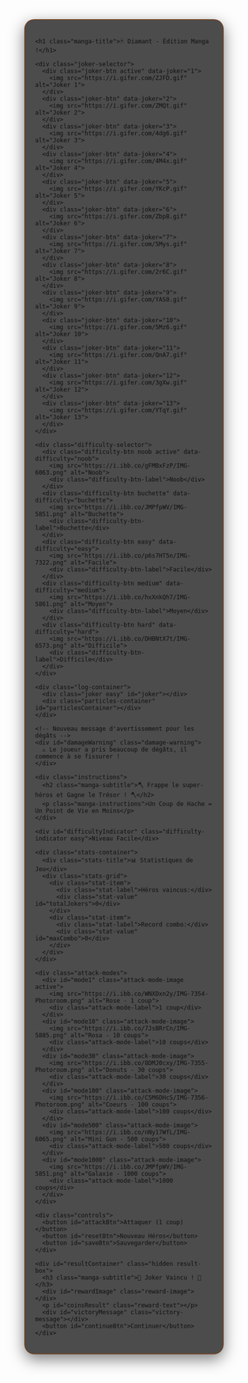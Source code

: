 
<!DOCTYPE html>
<html lang="fr">
<head>
  <meta charset="UTF-8">
  <meta name="viewport" content="width=device-width, initial-scale=1.0">
  <title> Édition Manga !</title>
  <style>
    * {
      margin: 0;
      padding: 0;
      box-sizing: border-box;
    }

    body {
      font-family: 'Segoe UI', Tahoma, Geneva, Verdana, sans-serif;
      background: url('https://images.unsplash.com/photo-1511512578047-dfb367046420?ixlib=rb-4.0.3&ixid=M3wxMjA3fDB8MHxwaG90by1wYWdlfHx8fGVufDB8fHx8fA%3D%3D&auto=format&fit=crop&w=2071&q=80') no-repeat center center fixed;
      background-size: cover;
      color: #fff; /* Texte en blanc */
      text-align: center;
      min-height: 100vh;
      padding: 10px;
      position: relative;
      overflow-x: hidden;
    }

    body::before {
      content: '';
      position: fixed;
      top: 0;
      left: 0;
      width: 100%;
      height: 100%;
      background: rgba(0, 0, 0, 0.4);
      z-index: -1;
    }

    body {
      filter: brightness(1.1) contrast(1.1);
    }

    .game-container {
      max-width: 500px;
      width: 100%;
      margin: 0 auto;
      background: rgba(0, 0, 0, 0.7);
      border-radius: 20px;
      padding: 20px;
      backdrop-filter: blur(10px);
      box-shadow: 0 10px 30px rgba(0, 0, 0, 0.5);
      position: relative;
      border: 2px solid rgba(139, 69, 19, 0.5);
    }

    .game-container::before {
      content: '';
      position: absolute;
      top: -2px;
      left: -2px;
      right: -2px;
      bottom: -2px;
      background: linear-gradient(45deg, #8B4513, #D2691E, #228B22, #8B4513);
      border-radius: 22px;
      z-index: -1;
      animation: borderGlow 3s linear infinite;
    }

    @keyframes borderGlow {
      0% { filter: hue-rotate(0deg); }
      100% { filter: hue-rotate(360deg); }
    }

    h1 {
      font-size: 2.2em;
      margin-bottom: 15px;
      text-shadow: 0 0 10px rgba(255, 255, 255, 0.5);
      color: #fff; /* Texte en blanc */
    }

    .instructions {
      margin: 20px 0;
      padding: 15px;
      background: rgba(255, 255, 255, 0.1);
      border-radius: 15px;
      backdrop-filter: blur(10px);
    }

    .instructions h2 {
      font-size: 1.5em;
      margin-bottom: 8px;
      color: #fff; /* Texte en blanc */
    }

    .instructions p {
      font-size: 1.1em;
      font-weight: bold;
      color: #fff; /* Texte en blanc */
    }

    .log-container {
      position: relative;
      margin: 20px auto;
      display: flex;
      justify-content: center;
      align-items: center;
      width: 100%;
      min-height: 200px;
    }

    .joker {
      width: 200px;
      height: 180px;
      margin: 0 auto;
      background-size: contain;
      background-repeat: no-repeat;
      background-position: center;
      position: relative;
      transition: all 0.3s ease;
      filter: drop-shadow(0 0 15px rgba(139, 69, 19, 0.7));
      z-index: 5;
    }

    .joker.noob {
      filter: drop-shadow(0 0 15px rgba(135, 206, 235, 0.7)) brightness(1.2);
    }

    .joker.buchette {
      filter: drop-shadow(0 0 15px rgba(218, 112, 214, 0.7)) brightness(1.1);
    }

    .joker.easy {
      filter: drop-shadow(0 0 15px rgba(0, 255, 0, 0.7)) brightness(1.1);
    }

    .joker.medium {
      filter: drop-shadow(0 0 20px rgba(255, 215, 0, 0.8)) brightness(1.1) hue-rotate(15deg);
    }

    .joker.hard {
      filter: drop-shadow(0 0 25px rgba(255, 0, 0, 0.8)) brightness(1.1) hue-rotate(330deg);
      animation: redGlow 2s ease-in-out infinite alternate;
    }

    @keyframes redGlow {
      0% { filter: drop-shadow(0 0 25px rgba(255, 0, 0, 0.8)) brightness(1.1) hue-rotate(330deg); }
      100% { filter: drop-shadow(0 0 35px rgba(255, 50, 50, 1)) brightness(1.3) hue-rotate(320deg); }
    }

    .joker.hit {
      animation: lightHit 0.4s ease-out;
    }

    .joker.heavy-hit {
      animation: heavyHit 0.6s ease-out;
    }

    .joker.critical-hit {
      animation: criticalHit 0.8s ease-out;
    }

    .joker.mega-hit {
      animation: megaHit 1.2s ease-out;
    }

    .joker.ultra-hit {
      animation: ultraHit 1.5s ease-out;
    }

    .joker.cracked {
      filter: brightness(0.7) drop-shadow(0 0 15px rgba(255, 0, 0, 0.8));
      animation: redPulse 1s infinite;
    }

    .joker.broken {
      opacity: 0.3;
      filter: grayscale(100%) brightness(0.3);
      animation: knockout 1.5s ease-out forwards;
    }

    @keyframes lightHit {
      0% { transform: translateX(0) rotate(0deg); }
      25% { transform: translateX(-10px) rotate(-5deg); }
      50% { transform: translateX(5px) rotate(3deg); }
      75% { transform: translateX(-3px) rotate(-2deg); }
      100% { transform: translateX(0) rotate(0deg); }
    }

    @keyframes heavyHit {
      0% { transform: translateX(0) rotate(0deg) scale(1); }
      20% { transform: translateX(-15px) rotate(-10deg) scale(0.95); }
      40% { transform: translateX(8px) rotate(5deg) scale(1.05); }
      60% { transform: translateX(-4px) rotate(-3deg) scale(0.98); }
      80% { transform: translateX(2px) rotate(2deg) scale(1.02); }
      100% { transform: translateX(0) rotate(0deg) scale(1); }
    }

    @keyframes criticalHit {
      0% { transform: translateX(0) rotate(0deg) scale(1); }
      15% { transform: translateX(-20px) rotate(-15deg) scale(0.9); }
      30% { transform: translateX(12px) rotate(10deg) scale(1.1); }
      45% { transform: translateX(-8px) rotate(-6deg) scale(0.95); }
      60% { transform: translateX(5px) rotate(4deg) scale(1.05); }
      75% { transform: translateX(-3px) rotate(-2deg) scale(0.98); }
      90% { transform: translateX(1px) rotate(1deg) scale(1.02); }
      100% { transform: translateX(0) rotate(0deg) scale(1); }
    }

    @keyframes megaHit {
      0% { transform: translateX(0) rotate(0deg) scale(1); }
      10% { transform: translateX(-25px) rotate(-20deg) scale(0.85); }
      20% { transform: translateX(15px) rotate(12deg) scale(1.15); }
      30% { transform: translateX(-12px) rotate(-8deg) scale(0.9); }
      40% { transform: translateX(8px) rotate(6deg) scale(1.1); }
      50% { transform: translateX(-6px) rotate(-4deg) scale(0.95); }
      60% { transform: translateX(4px) rotate(3deg) scale(1.05); }
      70% { transform: translateX(-2px) rotate(-2deg) scale(0.98); }
      80% { transform: translateX(1px) rotate(1deg) scale(1.02); }
      90% { transform: translateX(-0.5px) rotate(-0.5deg) scale(0.99); }
      100% { transform: translateX(0) rotate(0deg) scale(1); }
    }

    @keyframes ultraHit {
      0% { transform: translateX(0) rotate(0deg) scale(1); }
      8% { transform: translateX(-30px) rotate(-25deg) scale(0.8); }
      16% { transform: translateX(20px) rotate(15deg) scale(1.2); }
      24% { transform: translateX(-15px) rotate(-12deg) scale(0.85); }
      32% { transform: translateX(12px) rotate(10deg) scale(1.15); }
      40% { transform: translateX(-8px) rotate(-8deg) scale(0.9); }
      48% { transform: translateX(6px) rotate(5deg) scale(1.1); }
      56% { transform: translateX(-4px) rotate(-4deg) scale(0.95); }
      64% { transform: translateX(3px) rotate(3deg) scale(1.05); }
      72% { transform: translateX(-2px) rotate(-2deg) scale(0.98); }
      80% { transform: translateX(1px) rotate(1deg) scale(1.02); }
      88% { transform: translateX(-0.5px) rotate(-0.5deg) scale(0.99); }
      96% { transform: translateX(0.3px) rotate(0.3deg) scale(1.01); }
      100% { transform: translateX(0) rotate(0deg) scale(1); }
    }

    @keyframes knockout {
      0% { transform: translateY(0) rotate(0deg) scale(1); opacity: 1; }
      30% { transform: translateY(-10px) rotate(-15deg) scale(0.95); opacity: 0.9; }
      70% { transform: translateY(40px) rotate(-90deg) scale(0.8); opacity: 0.7; }
      100% { transform: translateY(60px) rotate(-90deg) scale(0.7); opacity: 0.4; }
    }

    @keyframes redPulse {
      0%, 100% { filter: brightness(0.7) drop-shadow(0 0 15px rgba(255, 0, 0, 0.8)); }
      50% { filter: brightness(0.5) drop-shadow(0 0 25px rgba(255, 0, 0, 1)); }
    }

    .screen-shake {
      animation: screenShake 0.4s ease-out;
    }

    .mega-shake {
      animation: megaShake 0.8s ease-out;
    }

    .ultra-shake {
      animation: ultraShake 1.2s ease-out;
    }

    @keyframes screenShake {
      0%, 100% { transform: translateX(0); }
      25% { transform: translateX(-3px); }
      75% { transform: translateX(3px); }
    }

    @keyframes megaShake {
      0%, 100% { transform: translateX(0) translateY(0); }
      10% { transform: translateX(-5px) translateY(-2px); }
      20% { transform: translateX(5px) translateY(2px); }
      30% { transform: translateX(-4px) translateY(-1px); }
      40% { transform: translateX(4px) translateY(1px); }
      50% { transform: translateX(-3px) translateY(-1px); }
      60% { transform: translateX(3px) translateY(1px); }
      70% { transform: translateX(-2px) translateY(-0.5px); }
      80% { transform: translateX(2px) translateY(0.5px); }
    }

    @keyframes ultraShake {
      0%, 100% { transform: translateX(0) translateY(0); }
      5% { transform: translateX(-8px) translateY(-3px); }
      10% { transform: translateX(8px) translateY(3px); }
      15% { transform: translateX(-6px) translateY(-2px); }
      20% { transform: translateX(6px) translateY(2px); }
      25% { transform: translateX(-4px) translateY(-1px); }
      30% { transform: translateX(4px) translateY(1px); }
      35% { transform: translateX(-3px) translateY(-1px); }
      40% { transform: translateX(3px) translateY(1px); }
      45% { transform: translateX(-2px) translateY(-0.5px); }
      50% { transform: translateX(2px) translateY(0.5px); }
      55% { transform: translateX(-1px) translateY(-0.2px); }
      60% { transform: translateX(1px) translateY(0.2px); }
    }

    .impact-effect {
      position: absolute;
      font-size: 2em;
      pointer-events: none;
      z-index: 3;
      animation: impactPop 1s ease-out forwards;
      opacity: 0;
      filter: drop-shadow(0 0 8px rgba(255,255,255,0.8));
      color: #fff; /* Texte en blanc */
    }

    @keyframes impactPop {
      0% { opacity: 0; transform: scale(0.3) translateY(0); }
      30% { opacity: 1; transform: scale(1.3) translateY(-10px); }
      100% { opacity: 0; transform: scale(1) translateY(-30px); }
    }

    /* Styles pour la hache */
    .axe {
      position: absolute;
      width: 60px;
      height: 60px;
      z-index: 10;
      pointer-events: none;
      opacity: 0;
      transform-origin: bottom center;
    }

    .axe-head {
      position: absolute;
      width: 35px;
      height: 25px;
      background: linear-gradient(45deg, #C0C0C0, #E5E5E5, #C0C0C0);
      clip-path: polygon(0% 50%, 30% 0%, 100% 30%, 100% 70%, 30% 100%);
      top: 0;
      left: 50%;
      transform: translateX(-50%);
      box-shadow: 0 3px 10px rgba(0, 0, 0, 0.5);
    }

    .axe-handle {
      position: absolute;
      width: 8px;
      height: 50px;
      background: linear-gradient(to bottom, #8B4513, #654321);
      top: 20px;
      left: 50%;
      transform: translateX(-50%);
      border-radius: 4px;
      box-shadow: 0 2px 4px rgba(0, 0, 0, 0.3);
    }

    .axe-hit {
      animation: axeSwing 0.6s ease-out forwards;
    }

    @keyframes axeSwing {
      0% {
        opacity: 0;
        transform: translate(-50%, -100%) rotate(-35deg) scale(0.8);
      }
      20% {
        opacity: 1;
        transform: translate(-50%, -100%) rotate(15deg) scale(1);
      }
      40% {
        transform: translate(-50%, -100%) rotate(-10deg) scale(1.1);
      }
      60% {
        transform: translate(-50%, -100%) rotate(5deg) scale(1);
      }
      80% {
        transform: translate(-50%, -100%) rotate(-2deg) scale(1);
      }
      100% {
        opacity: 0;
        transform: translate(-50%, -100%) rotate(0deg) scale(0.8);
      }
    }

    .attack-modes {
      display: flex;
      justify-content: center;
      gap: 8px;
      margin: 15px 0;
      flex-wrap: wrap;
    }

    .attack-mode-image {
      width: 70px;
      height: 70px;
      cursor: pointer;
      border: 2px solid rgba(255, 255, 255, 0.3);
      border-radius: 10px;
      background: rgba(255, 255, 255, 0.1);
      transition: all 0.3s ease;
      backdrop-filter: blur(5px);
      display: flex;
      flex-direction: column;
      align-items: center;
      justify-content: center;
      padding: 5px;
      position: relative;
    }

    .attack-mode-image:hover {
      background: rgba(255, 255, 255, 0.2);
      transform: translateY(-2px);
    }

    .attack-mode-image.active {
      border-color: #fff;
      box-shadow: 0 0 15px rgba(255, 255, 255, 0.7);
      background: rgba(255, 255, 255, 0.3);
      transform: scale(1.05);
    }

    .attack-mode-image img {
      width: 40px;
      height: 40px;
      object-fit: contain;
      filter: drop-shadow(0 0 3px rgba(255, 255, 255, 0.5));
    }

    .attack-mode-label {
      font-size: 10px;
      margin-top: 3px;
      font-weight: bold;
      color: #fff; /* Texte en blanc */
      text-shadow: 0 0 2px rgba(0, 0, 0, 0.8);
    }

    .controls {
      margin: 15px 0;
    }

    button {
      padding: 12px 25px;
      margin: 8px;
      font-size: 14px;
      cursor: pointer;
      border: none;
      border-radius: 20px;
      background: linear-gradient(45deg, #8B4513, #654321);
      color: #fff; /* Texte en blanc */
      transition: all 0.3s ease;
      box-shadow: 0 4px 10px rgba(0, 0, 0, 0.3);
      text-transform: uppercase;
      font-weight: bold;
      letter-spacing: 0.5px;
    }

    button:hover {
      transform: translateY(-2px);
      box-shadow: 0 6px 15px rgba(0, 0, 0, 0.4);
      background: linear-gradient(45deg, #D2691E, #8B4513);
    }

    button:active {
      transform: translateY(0);
    }

    #resetBtn {
      background: linear-gradient(45deg, #555, #777);
    }

    #resetBtn:hover {
      background: linear-gradient(45deg, #777, #999);
    }

    #message {
      margin: 15px 0;
      font-size: 1.1em;
      font-weight: bold;
      text-shadow: 0 0 8px rgba(255, 255, 255, 0.8);
      min-height: 25px;
      transition: all 0.3s ease;
      color: #fff; /* Texte en blanc */
    }

    .result-box {
      background: linear-gradient(135deg, rgba(139, 69, 19, 0.95), rgba(210, 105, 30, 0.95));
      padding: 20px;
      border-radius: 20px;
      border: 3px solid rgba(255, 255, 255, 0.8);
      backdrop-filter: blur(15px);
      animation: fadeInUp 0.5s ease;
      position: fixed;
      top: 50%;
      left: 50%;
      transform: translate(-50%, -50%);
      z-index: 1000;
      width: 90%;
      max-width: 400px;
      box-shadow: 0 20px 40px rgba(0, 0, 0, 0.8);
      color: #fff; /* Texte en blanc */
    }

    @keyframes fadeInUp {
      from {
        opacity: 0;
        transform: translateY(20px);
      }
      to {
        opacity: 1;
        transform: translateY(0);
      }
    }

    .hidden {
      display: none;
    }

    .coins-display {
      position: absolute;
      top: -15px;
      left: 50%;
      transform: translateX(-50%);
      background: linear-gradient(45deg, #8B4513, #D2691E);
      color: white;
      padding: 4px 12px;
      border-radius: 15px;
      font-weight: bold;
      animation: coinPop 1s ease;
      pointer-events: none;
      z-index: 4;
    }

    @keyframes coinPop {
      0% {
        opacity: 0;
        transform: translateX(-50%) translateY(15px) scale(0.5);
      }
      50% {
        opacity: 1;
        transform: translateX(-50%) translateY(-8px) scale(1.1);
      }
      100% {
        opacity: 0;
        transform: translateX(-50%) translateY(-25px) scale(1);
      }
    }

    .combo-indicator {
      position: absolute;
      top: 10px;
      right: 10px;
      background: linear-gradient(45deg, #8B4513, #654321);
      padding: 8px 15px;
      border-radius: 20px;
      font-weight: bold;
      font-size: 0.9em;
      display: none;
      box-shadow: 0 4px 10px rgba(0,0,0,0.3);
      border: 2px solid rgba(255,255,255,0.2);
      color: #fff; /* Texte en blanc */
    }

    .reward-image {
      width: 120px;
      height: 120px;
      margin: 10px auto;
      background-size: contain;
      background-repeat: no-repeat;
      background-position: center;
      border-radius: 10px;
      box-shadow: 0 4px 10px rgba(0,0,0,0.3);
    }

    .difficulty-selector {
      display: flex;
      justify-content: center;
      gap: 8px;
      margin: 15px 0;
      flex-wrap: wrap;
    }

    .difficulty-btn {
      width: 80px;
      height: 90px;
      cursor: pointer;
      transition: all 0.3s ease;
      border: 3px solid rgba(255, 255, 255, 0.3);
      border-radius: 12px;
      background: rgba(0, 0, 0, 0.5);
      backdrop-filter: blur(5px);
      box-shadow: 0 4px 10px rgba(0, 0, 0, 0.3);
      display: flex;
      flex-direction: column;
      align-items: center;
      justify-content: center;
      padding: 6px;
      position: relative;
      overflow: hidden;
    }

    .difficulty-btn::before {
      content: '';
      position: absolute;
      top: 0;
      left: 0;
      right: 0;
      bottom: 0;
      background: linear-gradient(145deg, rgba(255,255,255,0.1), transparent);
      pointer-events: none;
    }

    .difficulty-btn img {
      width: 45px;
      height: 45px;
      object-fit: contain;
      filter: drop-shadow(0 0 3px rgba(255, 255, 255, 0.5));
      margin-bottom: 4px;
    }

    .difficulty-btn-label {
      font-size: 10px;
      font-weight: bold;
      color: #fff; /* Texte en blanc */
      text-shadow: 0 0 2px rgba(0, 0, 0, 0.8);
      text-align: center;
    }

    .difficulty-btn:hover {
      transform: translateY(-3px);
      border-color: rgba(255, 255, 255, 0.6);
      box-shadow: 0 6px 15px rgba(0, 0, 0, 0.4);
    }

    .difficulty-btn.active {
      border-color: #ffd700;
      box-shadow: 0 0 15px rgba(255, 215, 0, 0.7);
      transform: scale(1.08);
      background: rgba(255, 215, 0, 0.1);
    }

    /* Styles pour mobile */
    @media (max-width: 480px) {
      .game-container {
        padding: 15px;
        margin: 5px;
      }
      
      h1 {
        font-size: 1.8em;
      }
      
      .joker {
        width: 160px;
        height: 140px;
      }
      
      .instructions {
        padding: 10px;
        margin: 15px 0;
      }
      
      .instructions h2 {
        font-size: 1.3em;
      }
      
      .instructions p {
        font-size: 1em;
      }
      
      .attack-modes {
        gap: 5px;
      }

      .attack-mode-image {
        width: 60px;
        height: 60px;
      }

      .attack-mode-image img {
        width: 35px;
        height: 35px;
      }

      .attack-mode-label {
        font-size: 9px;
      }
      
      button {
        padding: 10px 20px;
        font-size: 13px;
        margin: 5px;
      }
      
      .difficulty-btn {
        width: 70px;
        height: 80px;
      }
      
      .difficulty-btn img {
        width: 40px;
        height: 40px;
      }
      
      .difficulty-btn-label {
        font-size: 9px;
      }
      
      .reward-image {
        width: 100px;
        height: 100px;
      }
    }

    /* Effets de particules */
    .particles-container {
      position: absolute;
      top: 0;
      left: 0;
      width: 100%;
      height: 100%;
      pointer-events: none;
      z-index: 1;
    }

    .particle {
      position: absolute;
      width: 4px;
      height: 4px;
      background: #D2691E;
      border-radius: 50%;
      pointer-events: none;
      z-index: 2;
    }

    /* Styles améliorés pour la fin du jeu */
    .victory-message {
      font-size: 1.5em;
      font-weight: bold;
      margin: 15px 0;
      color: #fff; /* Texte en blanc */
      text-shadow: 0 0 10px rgba(210, 105, 30, 0.7);
    }

    .reward-text {
      font-size: 1.3em;
      margin: 10px 0;
      color: #fff; /* Texte en blanc */
      font-weight: bold;
    }

    .difficulty-badge {
      display: inline-block;
      padding: 5px 15px;
      border-radius: 20px;
      font-weight: bold;
      margin: 10px 0;
      color: #fff; /* Texte en blanc */
    }

    .difficulty-badge.noob {
      background: linear-gradient(45deg, #87CEEB, #B0E0E6);
      color: #000;
    }

    .difficulty-badge.buchette {
      background: linear-gradient(45deg, #DDA0DD, #DA70D6);
    }

    .difficulty-badge.easy {
      background: linear-gradient(45deg, #4CAF50, #8BC34A);
    }

    .difficulty-badge.medium {
      background: linear-gradient(45deg, #FF9800, #FFC107);
    }

    .difficulty-badge.hard {
      background: linear-gradient(45deg, #F44336, #E91E63);
    }

    /* Styles pour les statistiques */
    .stats-container {
      background: rgba(0, 0, 0, 0.5);
      border-radius: 15px;
      padding: 15px;
      margin: 15px 0;
      backdrop-filter: blur(10px);
      border: 1px solid rgba(255, 255, 255, 0.2);
    }

    .stats-title {
      font-size: 1.2em;
      margin-bottom: 10px;
      color: #fff; /* Texte en blanc */
      font-weight: bold;
    }

    .stats-grid {
      display: grid;
      grid-template-columns: 1fr 1fr;
      gap: 10px;
    }

    .stat-item {
      text-align: left;
      padding: 5px;
    }

    .stat-label {
      font-size: 0.9em;
      color: #fff; /* Texte en blanc */
    }

    .stat-value {
      font-size: 1.1em;
      font-weight: bold;
      color: #fff; /* Texte en blanc */
    }

    .save-indicator {
      position: fixed;
      top: 10px;
      left: 10px;
      background: rgba(0, 0, 0, 0.7);
      color: #fff; /* Texte en blanc */
      padding: 5px 10px;
      border-radius: 15px;
      font-size: 0.8em;
      opacity: 0;
      transition: opacity 0.3s;
      z-index: 100;
    }

    .save-indicator.show {
      opacity: 1;
    }
    
    /* Indicateur de difficulté */
    .difficulty-indicator {
      font-size: 1.1em;
      font-weight: bold;
      margin: 10px 0;
      padding: 8px 15px;
      border-radius: 20px;
      display: inline-block;
      color: #fff; /* Texte en blanc */
    }
    
    .difficulty-indicator.noob {
      background: rgba(135, 206, 235, 0.2);
      border: 1px solid rgba(135, 206, 235, 0.5);
      color: #fff; /* Texte en blanc */
    }
    
    .difficulty-indicator.buchette {
      background: rgba(218, 112, 214, 0.2);
      border: 1px solid rgba(218, 112, 214, 0.5);
      color: #fff; /* Texte en blanc */
    }
    
    .difficulty-indicator.easy {
      background: rgba(76, 175, 80, 0.2);
      border: 1px solid rgba(76, 175, 80, 0.5);
      color: #fff; /* Texte en blanc */
    }
    
    .difficulty-indicator.medium {
      background: rgba(255, 152, 0, 0.2);
      border: 1px solid rgba(255, 152, 0, 0.5);
      color: #fff; /* Texte en blanc */
    }
    
    .difficulty-indicator.hard {
      background: rgba(244, 67, 54, 0.2);
      border: 1px solid rgba(244, 67, 54, 0.5);
      color: #fff; /* Texte en blanc */
      animation: hardIndicatorPulse 2s infinite;
    }
    
    @keyframes hardIndicatorPulse {
      0%, 100% { box-shadow: 0 0 5px rgba(244, 67, 54, 0.5); }
      50% { box-shadow: 0 0 15px rgba(244, 67, 54, 0.8); }
    }

    /* Nouveau style pour le message d'avertissement */
    .damage-warning {
      margin: 10px 0;
      padding: 10px 15px;
      background: rgba(255, 0, 0, 0.2);
      border: 1px solid rgba(255, 0, 0, 0.5);
      border-radius: 15px;
      color: #fff; /* Texte en blanc */
      font-weight: bold;
      font-size: 1.1em;
      text-shadow: 0 0 5px rgba(255, 0, 0, 0.5);
      animation: warningPulse 2s infinite;
      display: none;
    }

    @keyframes warningPulse {
      0%, 100% { opacity: 1; }
      50% { opacity: 0.7; }
    }

    /* Styles pour le sélecteur d'apparence du Joker */
    .joker-selector {
      display: flex;
      justify-content: center;
      gap: 8px;
      margin: 15px 0;
      flex-wrap: wrap;
    }

    .joker-btn {
      width: 70px;
      height: 70px;
      cursor: pointer;
      transition: all 0.3s ease;
      border: 2px solid rgba(255, 255, 255, 0.3);
      border-radius: 10px;
      background: rgba(0, 0, 0, 0.5);
      backdrop-filter: blur(5px);
      box-shadow: 0 4px 10px rgba(0, 0, 0, 0.3);
      display: flex;
      align-items: center;
      justify-content: center;
      position: relative;
      overflow: hidden;
    }

    .joker-btn::before {
      content: '';
      position: absolute;
      top: 0;
      left: 0;
      right: 0;
      bottom: 0;
      background: linear-gradient(145deg, rgba(255,255,255,0.1), transparent);
      pointer-events: none;
    }

    .joker-btn img {
      width: 50px;
      height: 50px;
      object-fit: contain;
      filter: drop-shadow(0 0 3px rgba(255, 255, 255, 0.5));
    }

    .joker-btn:hover {
      transform: translateY(-2px);
      border-color: rgba(255, 255, 255, 0.6);
      box-shadow: 0 6px 15px rgba(0, 0, 0, 0.4);
    }

    .joker-btn.active {
      border-color: #ffd700;
      box-shadow: 0 0 15px rgba(255, 215, 0, 0.7);
      transform: scale(1.05);
      background: rgba(255, 215, 0, 0.1);
    }

    /* Styles pour le texte manga */
    .manga-text {
      font-family: 'Segoe UI', Tahoma, Geneva, Verdana, sans-serif;
      font-weight: bold;
      text-shadow: 2px 2px 4px rgba(0, 0, 0, 0.7);
      letter-spacing: 1px;
      color: #fff; /* Texte en blanc */
    }

    .manga-title {
      font-size: 2.5em;
      margin-bottom: 15px;
      text-shadow: 0 0 10px rgba(255, 255, 255, 0.5);
      color: #fff; /* Texte en blanc */
    }

    .manga-subtitle {
      font-size: 1.5em;
      margin-bottom: 8px;
      color: #fff; /* Texte en blanc */
    }

    .manga-instructions {
      font-size: 1.1em;
      font-weight: bold;
      color: #fff; /* Texte en blanc */
      text-shadow: 0 0 5px rgba(255, 153, 0, 0.7);
    }

    /* Styles pour les GIFs du Joker */
    .joker-gif {
      width: 100%;
      height: 100%;
      background-size: contain;
      background-repeat: no-repeat;
      background-position: center;
    }
  </style>
</head>
<body>
  <div class="save-indicator" id="saveIndicator">Sauvegarde...</div>
  
  <div class="game-container" id="gameContainer">
    <div class="combo-indicator" id="comboIndicator">COMBO x0</div>

    <h1 class="manga-title">🃏 Diamant - Édition Manga !</h1>
    
    <div class="joker-selector">
      <div class="joker-btn active" data-joker="1">
        <img src="https://i.gifer.com/ZJFD.gif" alt="Joker 1">
      </div>
      <div class="joker-btn" data-joker="2">
        <img src="https://i.gifer.com/ZMQt.gif" alt="Joker 2">
      </div>
      <div class="joker-btn" data-joker="3">
        <img src="https://i.gifer.com/4dg6.gif" alt="Joker 3">
      </div>
      <div class="joker-btn" data-joker="4">
        <img src="https://i.gifer.com/4M4x.gif" alt="Joker 4">
      </div>
      <div class="joker-btn" data-joker="5">
        <img src="https://i.gifer.com/YKcP.gif" alt="Joker 5">
      </div>
      <div class="joker-btn" data-joker="6">
        <img src="https://i.gifer.com/ZbpB.gif" alt="Joker 6">
      </div>
      <div class="joker-btn" data-joker="7">
        <img src="https://i.gifer.com/5Mys.gif" alt="Joker 7">
      </div>
      <div class="joker-btn" data-joker="8">
        <img src="https://i.gifer.com/2r6C.gif" alt="Joker 8">
      </div>
      <div class="joker-btn" data-joker="9">
        <img src="https://i.gifer.com/YAS0.gif" alt="Joker 9">
      </div>
      <div class="joker-btn" data-joker="10">
        <img src="https://i.gifer.com/5Mz6.gif" alt="Joker 10">
      </div>
      <div class="joker-btn" data-joker="11">
        <img src="https://i.gifer.com/QnA7.gif" alt="Joker 11">
      </div>
      <div class="joker-btn" data-joker="12">
        <img src="https://i.gifer.com/3gXw.gif" alt="Joker 12">
      </div>
      <div class="joker-btn" data-joker="13">
        <img src="https://i.gifer.com/YTqY.gif" alt="Joker 13">
      </div>
    </div>
    
    <div class="difficulty-selector">
      <div class="difficulty-btn noob active" data-difficulty="noob">
        <img src="https://i.ibb.co/gFMBxFzP/IMG-6063.png" alt="Noob">
        <div class="difficulty-btn-label">Noob</div>
      </div>
      <div class="difficulty-btn buchette" data-difficulty="buchette">
        <img src="https://i.ibb.co/JMPfpWV/IMG-5851.png" alt="Buchette">
        <div class="difficulty-btn-label">Buchette</div>
      </div>
      <div class="difficulty-btn easy" data-difficulty="easy">
        <img src="https://i.ibb.co/p6s7HT5n/IMG-7322.png" alt="Facile">
        <div class="difficulty-btn-label">Facile</div>
      </div>
      <div class="difficulty-btn medium" data-difficulty="medium">
        <img src="https://i.ibb.co/hxXnkQh7/IMG-5861.png" alt="Moyen">
        <div class="difficulty-btn-label">Moyen</div>
      </div>
      <div class="difficulty-btn hard" data-difficulty="hard">
        <img src="https://i.ibb.co/DHBNtX7t/IMG-6573.png" alt="Difficile">
        <div class="difficulty-btn-label">Difficile</div>
      </div>
    </div>
    
    <div class="log-container">
      <div class="joker easy" id="joker"></div>
      <div class="particles-container" id="particlesContainer"></div>
    </div>

    <!-- Nouveau message d'avertissement pour les dégâts -->
    <div id="damageWarning" class="damage-warning">
      ⚠️ Le joueur a pris beaucoup de dégâts, il commence à se fissurer !
    </div>

    <div class="instructions">
      <h2 class="manga-subtitle">🪓 Frappe le super-héros et Gagne le Trésor ! 🪓</h2>
      <p class="manga-instructions">Un Coup de Hache = Un Point de Vie en Moins</p>
    </div>

    <div id="difficultyIndicator" class="difficulty-indicator easy">Niveau Facile</div>

    <div class="stats-container">
      <div class="stats-title">📊 Statistiques de Jeu</div>
      <div class="stats-grid">
        <div class="stat-item">
          <div class="stat-label">Héros vaincus:</div>
          <div class="stat-value" id="totalJokers">0</div>
        </div>
        <div class="stat-item">
          <div class="stat-label">Record combo:</div>
          <div class="stat-value" id="maxCombo">0</div>
        </div>
      </div>
    </div>

    <div class="attack-modes">
      <div id="mode1" class="attack-mode-image active">
        <img src="https://i.ibb.co/WNXDxn2y/IMG-7354-Photoroom.png" alt="Rose - 1 coup">
        <div class="attack-mode-label">1 coup</div>
      </div>
      <div id="mode10" class="attack-mode-image">
        <img src="https://i.ibb.co/7JsBRrCn/IMG-5885.png" alt="Rosa - 10 coups">
        <div class="attack-mode-label">10 coups</div>
      </div>
      <div id="mode30" class="attack-mode-image">
        <img src="https://i.ibb.co/8DMJ0cxy/IMG-7355-Photoroom.png" alt="Donuts - 30 coups">
        <div class="attack-mode-label">30 coups</div>
      </div>
      <div id="mode100" class="attack-mode-image">
        <img src="https://i.ibb.co/C5M6DHcS/IMG-7356-Photoroom.png" alt="Coeurs - 100 coups">
        <div class="attack-mode-label">100 coups</div>
      </div>
      <div id="mode500" class="attack-mode-image">
        <img src="https://i.ibb.co/nNy17WfL/IMG-6065.png" alt="Mini Gun - 500 coups">
        <div class="attack-mode-label">500 coups</div>
      </div>
      <div id="mode1000" class="attack-mode-image">
        <img src="https://i.ibb.co/JMPfpWV/IMG-5851.png" alt="Galaxie - 1000 coups">
        <div class="attack-mode-label">1000 coups</div>
      </div>
    </div>

    <div class="controls">
      <button id="attackBtn">Attaquer (1 coup)</button>
      <button id="resetBtn">Nouveau Héros</button>
      <button id="saveBtn">Sauvegarder</button>
    </div>

    <div id="resultContainer" class="hidden result-box">
      <h3 class="manga-subtitle">🎉 Joker Vaincu ! 🎉</h3>
      <div id="rewardImage" class="reward-image"></div>
      <p id="coinsResult" class="reward-text"></p>
      <div id="victoryMessage" class="victory-message"></div>
      <button id="continueBtn">Continuer</button>
    </div>
  </div>

  <script>
    // Variables de jeu
    let maxHP, currentHP, coupCounter, totalHits;
    let hitsUntilCoin = 4;
    let attackMode = 1;
    let coinsEarnedThisLog = 0;
    let combo = 0;
    let lastHitTime = 0;
    let isAttacking = false;
    let audioContext = null;
    let currentDifficulty = "noob";
    let damageWarningShown = false;
    let currentJoker = 1;

    // Variables de sauvegarde
    let totalJokersDefeated = 0;
    let maxCombo = 0;

    // Éléments DOM
    const joker = document.getElementById("joker");
    const difficultyIndicator = document.getElementById("difficultyIndicator");
    const attackBtn = document.getElementById("attackBtn");
    const resultContainer = document.getElementById("resultContainer");
    const coinsResult = document.getElementById("coinsResult");
    const victoryMessage = document.getElementById("victoryMessage");
    const gameContainer = document.getElementById("gameContainer");
    const comboIndicator = document.getElementById("comboIndicator");
    const rewardImage = document.getElementById("rewardImage");
    const particlesContainer = document.getElementById("particlesContainer");
    const saveIndicator = document.getElementById("saveIndicator");
    const saveBtn = document.getElementById("saveBtn");
    const continueBtn = document.getElementById("continueBtn");
    const damageWarning = document.getElementById("damageWarning");
    
    // Éléments de statistiques
    const totalJokersElement = document.getElementById("totalJokers");
    const maxComboElement = document.getElementById("maxCombo");

    const impactEffects = ["💥", "🔥", "⭐", "💫", "✨", "💢", "🪓", "🃏"];

    // GIFs du Joker
    const jokerGifs = [
      "https://i.gifer.com/ZJFD.gif",
      "https://i.gifer.com/ZMQt.gif",
      "https://i.gifer.com/4dg6.gif",
      "https://i.gifer.com/4M4x.gif",
      "https://i.gifer.com/YKcP.gif",
      "https://i.gifer.com/ZbpB.gif",
      "https://i.gifer.com/5Mys.gif",
      "https://i.gifer.com/2r6C.gif",
      "https://i.gifer.com/YAS0.gif",
      "https://i.gifer.com/5Mz6.gif",
      "https://i.gifer.com/QnA7.gif",
      "https://i.gifer.com/3gXw.gif",
      "https://i.gifer.com/YTqY.gif"
    ];

    // Système de sauvegarde
    function saveGame() {
      const gameData = {
        totalJokersDefeated,
        maxCombo,
        currentJoker,
        lastPlayed: Date.now()
      };
      
      localStorage.setItem('jokerGameSave', JSON.stringify(gameData));
      
      // Afficher l'indicateur de sauvegarde
      saveIndicator.textContent = "Sauvegarde réussie!";
      saveIndicator.classList.add('show');
      
      setTimeout(() => {
        saveIndicator.classList.remove('show');
      }, 2000);
    }

    function loadGame() {
      const savedData = localStorage.getItem('jokerGameSave');
      
      if (savedData) {
        try {
          const gameData = JSON.parse(savedData);
          
          totalJokersDefeated = gameData.totalJokersDefeated || 0;
          maxCombo = gameData.maxCombo || 0;
          currentJoker = gameData.currentJoker || 1;
          
          updateStatsDisplay();
          updateJokerAppearance();
          
          console.log("Partie chargée avec succès!");
        } catch (e) {
          console.error("Erreur lors du chargement de la sauvegarde:", e);
        }
      }
    }

    function updateStatsDisplay() {
      totalJokersElement.textContent = totalJokersDefeated;
      maxComboElement.textContent = maxCombo;
    }

    // Système audio
    function initAudioContext() {
      try {
        if (!audioContext) {
          audioContext = new (window.AudioContext || window.webkitAudioContext)();
        }
        if (audioContext.state === 'suspended') {
          audioContext.resume();
        }
        return audioContext;
      } catch (e) {
        return null;
      }
    }

    function createSound(frequency, duration, type = 'sine', volume = 0.15) {
      const context = initAudioContext();
      if (!context) return;

      try {
        const oscillator = context.createOscillator();
        const gainNode = context.createGain();
        
        oscillator.connect(gainNode);
        gainNode.connect(context.destination);
        
        oscillator.frequency.value = frequency;
        oscillator.type = type;
        
        gainNode.gain.setValueAtTime(volume, context.currentTime);
        gainNode.gain.exponentialRampToValueAtTime(0.01, context.currentTime + duration);
        
        oscillator.start(context.currentTime);
        oscillator.stop(context.currentTime + duration);
      } catch (e) {
        // Silence en cas d'erreur
      }
    }

    function playHitSound() {
      createSound(600, 0.1, 'square');
      setTimeout(() => createSound(300, 0.05, 'triangle'), 50);
    }

    function playCrackSound() {
      createSound(250, 0.3, 'sawtooth');
      setTimeout(() => createSound(180, 0.2, 'sawtooth'), 100);
    }

    function playBreakSound() {
      createSound(120, 0.5, 'sawtooth');
      setTimeout(() => createSound(350, 0.3, 'square'), 100);
      setTimeout(() => createSound(650, 0.2, 'sine'), 200);
    }

    // Fonction pour créer une hache animée
    function createAxe() {
      const axe = document.createElement('div');
      axe.className = 'axe';
      
      // Utiliser l'image de la hache fournie
      axe.style.backgroundImage = "url('https://i.ibb.co/bR7Dg53p/large-9267279-Photoroom.png')";
      axe.style.backgroundSize = "contain";
      axe.style.backgroundRepeat = "no-repeat";
      axe.style.backgroundPosition = "center";
      axe.style.width = "80px";
      axe.style.height = "80px";
      
      // Positionner la hache au-dessus du Joker
      const jokerRect = joker.getBoundingClientRect();
      const containerRect = joker.parentElement.getBoundingClientRect();
      
      axe.style.left = (jokerRect.left + jokerRect.width/2 - containerRect.left) + 'px';
      axe.style.top = (jokerRect.top - containerRect.top) + 'px';
      
      joker.parentElement.appendChild(axe);
      
      return axe;
    }

    // Fonction pour animer la hache
    function animateAxe() {
      const axe = createAxe();
      axe.classList.add('axe-hit');
      
      // Supprimer la hache après l'animation
      setTimeout(() => {
        if (axe.parentElement) {
          axe.parentElement.removeChild(axe);
        }
      }, 600);
    }

    // Fonction pour créer des particules d'impact
    function createHitParticles() {
      for (let i = 0; i < 8; i++) {
        const particle = document.createElement('div');
        particle.className = 'particle';
        
        const jokerRect = joker.getBoundingClientRect();
        const containerRect = joker.parentElement.getBoundingClientRect();
        
        particle.style.left = (jokerRect.left + jokerRect.width/2 - containerRect.left + (Math.random() * 60 - 30)) + 'px';
        particle.style.top = (jokerRect.top + jokerRect.height/2 - containerRect.top + (Math.random() * 60 - 30)) + 'px';
        
        // Couleurs des particules (violet et vert pour le Joker)
        const colors = ['#800080', '#4B0082', '#32CD32', '#9ACD32'];
        particle.style.background = colors[Math.floor(Math.random() * colors.length)];
        
        particlesContainer.appendChild(particle);
        
        const angle = Math.random() * Math.PI * 2;
        const distance = 30 + Math.random() * 40;
        
        particle.animate([
          {
            transform: 'scale(1)',
            opacity: 1
          },
          {
            transform: `translate(${Math.cos(angle) * distance}px, ${Math.sin(angle) * distance}px) scale(0)`,
            opacity: 0
          }
        ], {
          duration: 500 + Math.random() * 300,
          easing: 'ease-out'
        }).onfinish = () => particle.remove();
      }
    }

    function createImpactEffect() {
      const effect = document.createElement('div');
      effect.className = 'impact-effect';
      effect.textContent = impactEffects[Math.floor(Math.random() * impactEffects.length)];
      effect.style.left = (Math.random() * 70 + 15) + '%';
      effect.style.top = (Math.random() * 50 + 25) + '%';
      
      document.querySelector('.log-container').appendChild(effect);
      
      setTimeout(() => {
        effect.remove();
      }, 1000);
    }

    function updateCombo() {
      const currentTime = Date.now();
      if (currentTime - lastHitTime > 2000) {
        combo = 0;
      }
      combo++;
      lastHitTime = currentTime;
      
      if (combo > maxCombo) {
        maxCombo = combo;
        updateStatsDisplay();
      }
      
      if (combo >= 3) {
        comboIndicator.textContent = `COMBO x${combo}`;
        comboIndicator.style.display = 'block';
      }
    }

    // Fonction d'attaque
    function attack() {
      if (currentHP <= 0 || isAttacking) return;
      
      isAttacking = true;
      
      let hits = attackMode;
      let actualHits = 0;
      let coinsEarned = 0;
      let wasCracked = joker.classList.contains('cracked');
      
      // Animer la hache
      animateAxe();
      
      playHitSound();
      createHitParticles();
      createImpactEffect();
      updateCombo();
      
      let animationType = 'hit';
      let shakeType = 'screen-shake';
      let animationDuration = 400;
      
      if (attackMode >= 1000) {
        animationType = 'ultra-hit';
        shakeType = 'ultra-shake';
        animationDuration = 1200;
      } else if (attackMode >= 500) {
        animationType = 'mega-hit';
        shakeType = 'mega-shake';
        animationDuration = 1000;
      } else if (attackMode >= 100) {
        animationType = 'critical-hit';
        shakeType = 'mega-shake';
        animationDuration = 800;
      } else if (attackMode >= 30) {
        animationType = 'heavy-hit';
        animationDuration = 600;
      } else if (attackMode >= 10) {
        animationType = 'heavy-hit';
        animationDuration = 600;
      }

      joker.classList.add(animationType);
      if (shakeType) gameContainer.classList.add(shakeType);
      
      for (let i = 0; i < hits && currentHP > 0; i++) {
        coupCounter++;
        actualHits++;
        totalHits++;

        // 1 coup = -1 point de vie
        currentHP--;

        hitsUntilCoin--;
        if (hitsUntilCoin <= 0) {
          coinsEarnedThisLog++;
          coinsEarned++;
          hitsUntilCoin = 4;
        }
      }
      
      if (coinsEarned > 0) {
        showCoinGain(coinsEarned);
      }
      
      updateUI();
      updateStatsDisplay();
      
      // Sauvegarde automatique après chaque attaque
      setTimeout(saveGame, 500);
      
      if (!wasCracked && joker.classList.contains('cracked')) {
        playCrackSound();
      }
      
      setTimeout(() => {
        joker.classList.remove(animationType);
        if (shakeType) gameContainer.classList.remove(shakeType);
        isAttacking = false;
        
        if (currentHP <= 0) {
          endGame();
        }
      }, animationDuration);
    }

    function showCoinGain(amount) {
      const coinDisplay = document.createElement('div');
      coinDisplay.className = 'coins-display';
      coinDisplay.textContent = `+${amount} 🪙`;
      joker.parentElement.appendChild(coinDisplay);
      
      setTimeout(() => {
        coinDisplay.remove();
      }, 1000);
    }

    function updateUI() {
      if (currentHP === 0) {
        joker.className = "joker broken " + currentDifficulty;
        damageWarning.style.display = "none";
        damageWarningShown = false;
      } else {
        // MODIFICATION: Passer au rouge à 90% des points de vie RESTANTS
        const healthPercentage = currentHP / maxHP;
        
        if (healthPercentage <= 0.9) {
          // À 90% de points de vie restants ou moins, passer au rouge (difficulté "hard")
          joker.className = "joker hard";
          
          // Afficher l'avertissement de dégâts si ce n'est pas déjà fait
          if (!damageWarningShown) {
            damageWarning.style.display = "block";
            damageWarningShown = true;
          }
        } else if (maxHP - currentHP >= maxHP * 0.7) {
          joker.classList.add("cracked");
        } else {
          joker.className = "joker " + currentDifficulty;
          joker.classList.remove("cracked");
          damageWarning.style.display = "none";
          damageWarningShown = false;
        }
      }
    }

    function endGame() {
      let recompense = 0;
      let rewardText = "";
      let victoryText = "";
      let rewardImg = "";
      
      // Déterminer la récompense selon la difficulté
      switch(currentDifficulty) {
        case "noob":
          recompense = 300; // 300 pièces
          rewardText = "300 pièces d'or !";
          victoryText = "Bravo ! Tu as gagné tes premières pièces !";
          rewardImg = "https://i.ibb.co/gFMBxFzP/IMG-6063.png";
          break;
        case "buchette":
          recompense = 1; // Galaxie
          rewardText = "vous avez gagnez une galaxie !";
          victoryText = "Incroyable ! Tu as découvert une galaxie entière !";
          rewardImg = "https://i.ibb.co/JMPfpWV/IMG-5851.png";
          break;
        case "easy":
          recompense = 3000; // 3000 pièces
          rewardText = "Vous avez gagné 3000 pièces !";
          victoryText = "Félicitations ! Tu as remporté un superbe trésor !";
          rewardImg = "https://i.ibb.co/p6s7HT5n/IMG-7322.png";
          break;
        case "medium":
          recompense = 5000; // 5000 pièces
          rewardText = "Vous avez gagné 5000 pièces !";
          victoryText = "Incroyable ! Tu as trouvé un trésor précieux !";
          rewardImg = "https://i.ibb.co/hxXnkQh7/IMG-5861.png";
          break;
        case "hard":
          recompense = 10000; // 10000 pièces
          rewardText = "Vous avez gagné 10000 pièces !";
          victoryText = "Victoire totale ! Tu as remporté le jackpot !";
          rewardImg = "https://i.ibb.co/DHBNtX7t/IMG-6573.png";
          break;
      }
      
      // Ajouter les récompenses
      totalJokersDefeated++;
      
      playBreakSound();
      
      setTimeout(() => {
        rewardImage.style.backgroundImage = `url('${rewardImg}')`;
        
        // Message de victoire clair et épuré
        coinsResult.innerHTML = `
          <div class="difficulty-badge ${currentDifficulty}">NIVEAU ${currentDifficulty.toUpperCase()}</div><br>
          <strong>RÉCOMPENSE :</strong><br>
          ${rewardText}
        `;
        
        victoryMessage.textContent = victoryText;
        
        resultContainer.classList.remove("hidden");
        
        // Sauvegarder après la victoire
        saveGame();
      }, 500);
      
      comboIndicator.style.display = "none";
      damageWarning.style.display = "none";
      damageWarningShown = false;
    }

    function setAttackMode(mode) {
      attackMode = mode;
      
      document.querySelectorAll('.attack-mode-image').forEach(btn => {
        btn.classList.remove('active');
      });
      
      const btnEl = document.getElementById(`mode${mode}`);
      if (btnEl) btnEl.classList.add('active');

      attackBtn.textContent = `Attaquer (${mode} coup${mode > 1 ? 's' : ''})`;
    }

    function setDifficulty(difficulty) {
      currentDifficulty = difficulty;
      
      // Mettre à jour l'apparence des boutons de difficulté
      document.querySelectorAll('.difficulty-btn').forEach(btn => {
        btn.classList.remove('active');
      });
      document.querySelector(`.difficulty-btn.${difficulty}`).classList.add('active');
      
      // Mettre à jour l'apparence du Joker
      updateJokerAppearance();
      
      // Mettre à jour l'indicateur de difficulté
      const difficultyNames = {
        noob: "Noob",
        buchette: "Buchette",
        easy: "Facile",
        medium: "Moyen",
        hard: "Difficile"
      };
      
      difficultyIndicator.textContent = `Niveau ${difficultyNames[difficulty]}`;
      difficultyIndicator.className = `difficulty-indicator ${difficulty}`;
      
      // Réinitialiser le jeu avec la nouvelle difficulté
      initGame();
    }

    function setJokerAppearance(jokerIndex) {
      currentJoker = jokerIndex;
      
      // Mettre à jour l'apparence des boutons de Joker
      document.querySelectorAll('.joker-btn').forEach(btn => {
        btn.classList.remove('active');
      });
      document.querySelector(`.joker-btn[data-joker="${jokerIndex}"]`).classList.add('active');
      
      // Mettre à jour l'apparence du Joker
      updateJokerAppearance();
      
      // Sauvegarder le choix
      saveGame();
    }

    function updateJokerAppearance() {
      joker.style.backgroundImage = `url('${jokerGifs[currentJoker - 1]}')`;
      joker.className = "joker " + currentDifficulty;
    }

    function initGame() {
      // Définir les points de vie selon la difficulté
      switch(currentDifficulty) {
        case "noob":
          maxHP = 1500;
          break;
        case "buchette":
          maxHP = 5000;
          break;
        case "easy":
          maxHP = 15000;
          break;
        case "medium":
          maxHP = 25000;
          break;
        case "hard":
          maxHP = 50000;
          break;
      }
      
      currentHP = maxHP;
      coupCounter = 0;
      totalHits = 0;
      hitsUntilCoin = 4;
      coinsEarnedThisLog = 0;
      combo = 0;
      lastHitTime = 0;
      isAttacking = false;
      damageWarningShown = false;
      
      updateJokerAppearance();
      
      // Masquer l'avertissement de dégâts
      damageWarning.style.display = 'none';
      
      // Mettre à jour l'interface
      updateUI();
      
      resultContainer.classList.add("hidden");
      comboIndicator.style.display = "none";
    }

    // Événements
    document.getElementById("attackBtn").addEventListener("click", attack);
    document.getElementById("resetBtn").addEventListener("click", initGame);
    document.getElementById("saveBtn").addEventListener("click", saveGame);
    document.getElementById("continueBtn").addEventListener("click", () => {
      resultContainer.classList.add("hidden");
      initGame();
    });

    document.getElementById("mode1").addEventListener("click", () => setAttackMode(1));
    document.getElementById("mode10").addEventListener("click", () => setAttackMode(10));
    document.getElementById("mode30").addEventListener("click", () => setAttackMode(30));
    document.getElementById("mode100").addEventListener("click", () => setAttackMode(100));
    document.getElementById("mode500").addEventListener("click", () => setAttackMode(500));
    document.getElementById("mode1000").addEventListener("click", () => setAttackMode(1000));

    // Sélecteur de difficulté
    document.querySelectorAll('.difficulty-btn').forEach(btn => {
      btn.addEventListener('click', function() {
        setDifficulty(this.getAttribute('data-difficulty'));
      });
    });

    // Sélecteur d'apparence du Joker
    document.querySelectorAll('.joker-btn').forEach(btn => {
      btn.addEventListener('click', function() {
        setJokerAppearance(parseInt(this.getAttribute('data-joker')));
      });
    });

    // Raccourcis clavier
    document.addEventListener('keydown', (e) => {
      if (isAttacking) return;
      
      switch(e.key) {
        case ' ':
        case 'Enter':
          e.preventDefault();
          attack();
          break;
        case '1':
          setAttackMode(1);
          break;
        case '2':
          setAttackMode(10);
          break;
        case '3':
          setAttackMode(30);
          break;
        case '4':
          setAttackMode(100);
          break;
        case '5':
          setAttackMode(500);
          break;
        case '6':
          setAttackMode(1000);
          break;
        case 'r':
        case 'R':
          initGame();
          break;
        case 'n':
        case 'N':
          setDifficulty('noob');
          break;
        case 'b':
        case 'B':
          setDifficulty('buchette');
          break;
        case 'e':
        case 'E':
          setDifficulty('easy');
          break;
        case 'm':
        case 'M':
          setDifficulty('medium');
          break;
        case 'd':
        case 'D':
          setDifficulty('hard');
          break;
        case 's':
        case 'S':
          if (e.ctrlKey) {
            e.preventDefault();
            saveGame();
          }
          break;
      }
    });

    // Reset combo après inactivité
    setInterval(() => {
      const currentTime = Date.now();
      if (currentTime - lastHitTime > 3000 && combo > 0) {
        combo = 0;
        comboIndicator.style.display = "none";
      }
    }, 1000);

    // Sauvegarde automatique toutes les 30 secondes
    setInterval(saveGame, 30000);

    // Sauvegarde automatique quand l'utilisateur quitte la page
    window.addEventListener('beforeunload', saveGame);

    // Initialisation du jeu
    loadGame();
    initGame();
  </script>
</body>
</html>
